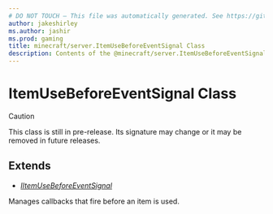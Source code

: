 ```yaml
---
# DO NOT TOUCH — This file was automatically generated. See https://github.com/mojang/minecraftapidocsgenerator to modify descriptions, examples, etc.
author: jakeshirley
ms.author: jashir
ms.prod: gaming
title: minecraft/server.ItemUseBeforeEventSignal Class
description: Contents of the @minecraft/server.ItemUseBeforeEventSignal class.
---
```

# ItemUseBeforeEventSignal Class

> [!CAUTION]
> This class is still in pre-release.  Its signature may change or it may be removed in future releases.

## Extends
- [*IItemUseBeforeEventSignal*](IItemUseBeforeEventSignal.md)

Manages callbacks that fire before an item is used.

